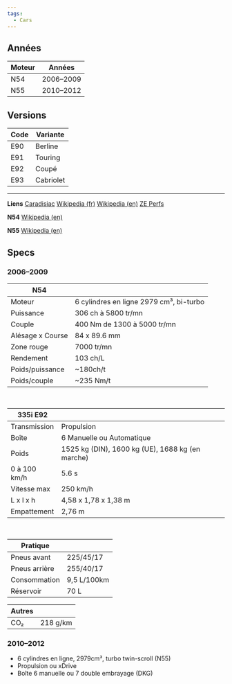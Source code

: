 ```yaml
---
tags:
  - Cars
---
```


## Années

| Moteur | Années    |
| ------ | --------- |
| N54    | 2006–2009 |
| N55    | 2010–2012 |

## Versions

| Code | Variante  |
| ---- | --------- |
| E90  | Berline   |
| E91  | Touring   |
| E92  | Coupé     |
| E93  | Cabriolet |

---

**Liens**
[Caradisiac](https://www.caradisiac.com/bmw-335i-2006-2013-surpuissance-et-elegance-des-10-000-eur-201563.htm)
[Wikipedia (fr)](https://fr.wikipedia.org/wiki/BMW_S%C3%A9rie_3#5e_g%C3%A9n%C3%A9ration_-_E90)
[Wikipedia (en)](<https://en.wikipedia.org/wiki/BMW_3_Series_(E90)>)
[ZE Perfs](https://zeperfs.com/fiche5282-bmw-335-i-coupe.htm)

**N54**
[Wikipedia (en)](https://en.wikipedia.org/wiki/BMW_N54)

**N55**
[Wikipedia (en)](https://en.wikipedia.org/wiki/BMW_N55)

## Specs
### 2006–2009

| N54              |                                         |
| ---------------- | --------------------------------------- |
| Moteur           | 6 cylindres en ligne 2979 cm³, bi-turbo |
| Puissance        | 306 ch à 5800 tr/mn                     |
| Couple           | 400 Nm de 1300 à 5000 tr/mn             |
| Alésage x Course | 84 x 89.6 mm                                   |
| Zone rouge       | 7000 tr/mn                              |
| Rendement        | 103 ch/L                                |
| Poids/puissance  | ~180ch/t                                |
| Poids/couple     | ~235 Nm/t                               |
<br>

| 335i E92     |                                                  |
| ------------ | ------------------------------------------------ |
| Transmission | Propulsion                                       |
| Boîte        | 6 Manuelle ou Automatique                        |
| Poids        | 1525 kg (DIN), 1600 kg (UE), 1688 kg (en marche) |
| 0 à 100 km/h | 5.6 s                                            |
| Vitesse max  | 250 km/h                                         |
| L x l x h    | 4,58 x 1,78 x 1,38 m                               |
| Empattement  | 2,76 m                                                 |
<br> 

| Pratique  |             |
| ------------- | ----------- |
| Pneus avant   | 225/45/17   |
| Pneus arrière | 255/40/17   |
| Consommation  | 9,5 L/100km |
| Réservoir     | 70 L        |


| Autres |          |
| ------ | -------- |
| CO₂    | 218 g/km |

### 2010–2012
- 6 cylindres en ligne, 2979cm³, turbo twin-scroll (N55)
- Propulsion ou xDrive
- Boîte 6 manuelle ou 7 double embrayage (DKG)